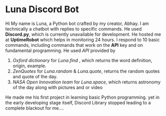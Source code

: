 # Luna Discord Bot

Hi 
 My name is Luna, a Python bot crafted by my creator, Abhay. I am technically a chatbot with replies to specific commands.  He used **Discord.py**, which is currently unavailable for development. He hosted me at **UptimeRobot** which helps in monitoring 24 hours. I respond to 10 basic commands, including commands that work on the **API** key and on fundamental programming. He used *API* provided by 
 
1. *Oxford dictionary* for *Luna.find <word>*, which returns the word definition, origin, example.
2. *ZenQuotes* for *Luna.random* & *Luna.quote*, returns the random quotes and quote of the day.
3. *NASA Open Innovation team* for *Luna.space*, which returns astronomy of the day along with pictures and or video

He made me his first project in learning basic Python programming. yet in the early developing stage itself, Discord Library stopped leading to a complete blackout for me....
